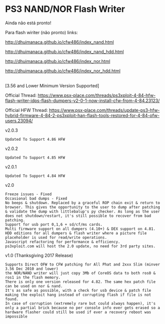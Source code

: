 # PS3 NAND/NOR Flash Writer
Ainda não está pronto!

Para flash wiriter (não pronto) links:

http://dhuimanaca.github.io/cfw486/index_nand.html

http://dhuimanaca.github.io/cfw486/index_nand_hdd.html

http://dhuimanaca.github.io/cfw486/index_nor.html

http://dhuimanaca.github.io/cfw486/index_nor_hdd.html

<br/>
[3.56 and Lower Minimum Version Supported]

Official Thread:
https://www.psx-place.com/threads/ps3xploit-4-84-hfw-flash-writer-idps-flash-dumpers-v2-0-1-now-install-cfw-from-4-84.23123/

Official HFW Thread:
https://www.psx-place.com/threads/update-ps3-hfw-hybrid-firmware-4-84-2-ps3xploit-han-flash-tools-restored-for-4-84-ofw-users.23094/

v2.0.3

    Updated To Support 4.86 HFW
v2.0.2

    Updated To Support 4.85 HFW

v2.0.1

    Updated To Support 4.84 HFW

v2.0

    Freeze issues - Fixed
    Occasional bad dumps - Fixed
    No beeps & shutdown. Replaced by a graceful ROP chain exit & return to browser. This gives the opportunity to the user to dump after patching & validate the dump with littlebalup's py checker. As long as the user does not shutdown/restart, it's still possible to recover from bad patching.
    Support for usb port 0,1,6 + sd/cf/ms cards.
    Multi firmware support on all dumpers (4.10+) & DEX support on 4.81.
    HDD editions for all dumpers & flash writer where a picture file placeholder is used for read/write operations.
    Javascript refactoring for performance & efficiency.
    ps3xploit.com will host the 2.0 update, no need for 3rd party sites.


v1.0 (Thanksgiving 2017 Release)

    Supports Direct OFW to CFW patching for All Phat and 2xxx Slim (minver 3.56 Dec 2010 and lower)
    the NOR/NAND writer will just copy 3Mb of CoreOS data to both ros0 & ros1 in the flash memory.
    There is only one version released for 4.82. The same hex patch file can be used on nor & nand.
    It's as safe as possible, with a check for usb device & patch file making the exploit hang instead of corrupting flash if file is not found.
    In case of corruption (extremely rare but could always happen), it's only a partial brick because no per console info ever gets erased so a hardware flasher could still be used if ever a recovery reboot was impossible

